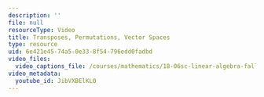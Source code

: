 ```yaml
---
description: ''
file: null
resourceType: Video
title: Transposes, Permutations, Vector Spaces
type: resource
uid: 6e421e45-74a5-0e33-8f54-796edd0fadbd
video_files:
  video_captions_file: /courses/mathematics/18-06sc-linear-algebra-fall-2011/ax-b-and-the-four-subspaces/transposes-permutations-vector-spaces/transposes-permutations-vector-spaces/JibVXBElKL0.vtt
video_metadata:
  youtube_id: JibVXBElKL0
---
```

